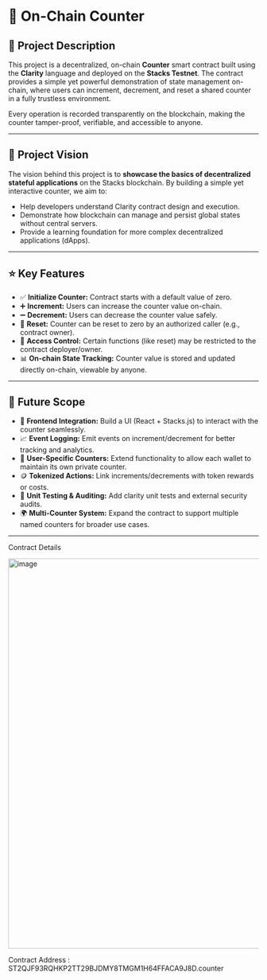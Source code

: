 # 🔢 On-Chain Counter

## 📜 Project Description

This project is a decentralized, on-chain **Counter** smart contract built using the **Clarity** language and deployed on the **Stacks Testnet**. The contract provides a simple yet powerful demonstration of state management on-chain, where users can increment, decrement, and reset a shared counter in a fully trustless environment.

Every operation is recorded transparently on the blockchain, making the counter tamper-proof, verifiable, and accessible to anyone.

---

## 🔭 Project Vision

The vision behind this project is to **showcase the basics of decentralized stateful applications** on the Stacks blockchain. By building a simple yet interactive counter, we aim to:

* Help developers understand Clarity contract design and execution.
* Demonstrate how blockchain can manage and persist global states without central servers.
* Provide a learning foundation for more complex decentralized applications (dApps).

---

## ⭐ Key Features

* ✅ **Initialize Counter:** Contract starts with a default value of zero.
* ➕ **Increment:** Users can increase the counter value on-chain.
* ➖ **Decrement:** Users can decrease the counter value safely.
* 🔄 **Reset:** Counter can be reset to zero by an authorized caller (e.g., contract owner).
* 🔐 **Access Control:** Certain functions (like reset) may be restricted to the contract deployer/owner.
* 📊 **On-chain State Tracking:** Counter value is stored and updated directly on-chain, viewable by anyone.

---

## 🚀 Future Scope

* 🧩 **Frontend Integration:** Build a UI (React + Stacks.js) to interact with the counter seamlessly.
* 📈 **Event Logging:** Emit events on increment/decrement for better tracking and analytics.
* 👥 **User-Specific Counters:** Extend functionality to allow each wallet to maintain its own private counter.
* 🪙 **Tokenized Actions:** Link increments/decrements with token rewards or costs.
* 🧪 **Unit Testing & Auditing:** Add clarity unit tests and external security audits.
* 🌍 **Multi-Counter System:** Expand the contract to support multiple named counters for broader use cases.

---


Contract Details

<img width="1445" height="784" alt="image" src="https://github.com/user-attachments/assets/1ae3e762-d10d-4ddc-afb2-154c0c39f354" />


Contract Address :
ST2QJF93RQHKP2TT29BJDMY8TMGM1H64FFACA9J8D.counter


